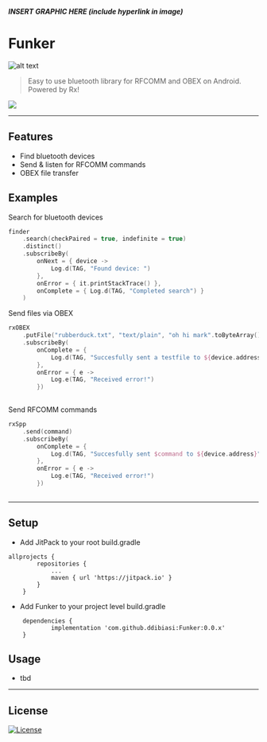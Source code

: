 ***INSERT GRAPHIC HERE (include hyperlink in image)***
# Funker

![alt text](https://www.dibiasi.nl/img/funker.png "Funker")

> Easy to use bluetooth library for RFCOMM and OBEX on Android. Powered by Rx!


[![](https://jitpack.io/v/ddibiasi/Funker.svg)](https://jitpack.io/#ddibiasi/Funker)


---

## Features
- Find bluetooth devices
- Send & listen for RFCOMM commands
- OBEX file transfer

## Examples

Search for bluetooth devices
```kotlin
finder
    .search(checkPaired = true, indefinite = true)
    .distinct()
    .subscribeBy(
        onNext = { device ->
            Log.d(TAG, "Found device: ")
        },
        onError = { it.printStackTrace() },
        onComplete = { Log.d(TAG, "Completed search") }
    )
```

Send files via OBEX
```kotlin
rxOBEX
    .putFile("rubberduck.txt", "text/plain", "oh hi mark".toByteArray(), "test")
    .subscribeBy(
        onComplete = {
            Log.d(TAG, "Succesfully sent a testfile to ${device.address}")
        },
        onError = { e ->
            Log.e(TAG, "Received error!")
        })
    
```

Send RFCOMM commands
```kotlin
rxSpp
    .send(command)
    .subscribeBy(
        onComplete = {
            Log.d(TAG, "Succesfully sent $command to ${device.address}")
        },
        onError = { e ->
            Log.e(TAG, "Received error!")
        })
        
```

---

## Setup

- Add JitPack to your root build.gradle

```
allprojects {
 		repositories {
 			...
 			maven { url 'https://jitpack.io' }
 		}
 	}
```
- Add Funker to your project level build.gradle
```
	dependencies {
	        implementation 'com.github.ddibiasi:Funker:0.0.x'
	}
```


## Usage
- tbd

---

## License

[![License](http://img.shields.io/:license-mit-blue.svg?style=flat-square)](http://badges.mit-license.org)